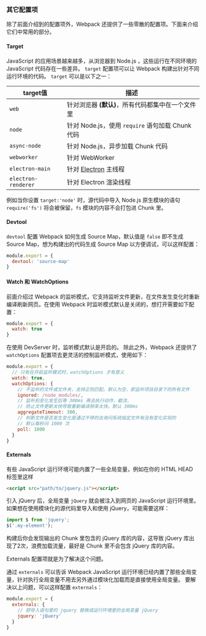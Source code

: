 ### 其它配置项
除了前面介绍到的配置项外，Webpack 还提供了一些零散的配置项。下面来介绍它们中常用的部分。


#### Target
JavaScript 的应用场景越来越多，从浏览器到 Node.js ，这些运行在不同环境的 JavaScript 代码存在一些差异。
`target` 配置项可以让 Webpack 构建出针对不同运行环境的代码。
`target` 可以是以下之一：

| target值              | 描述 |
| --------------------- | ---------------------- |
| `web`                 | 针对浏览器 **(默认)**，所有代码都集中在一个文件里 |
| `node`                | 针对 Node.js，使用 `require` 语句加载 Chunk 代码 |
| `async-node`          | 针对 Node.js，异步加载 Chunk 代码 |
| `webworker`           | 针对 WebWorker |
| `electron-main`       | 针对 [Electron](http://electron.atom.io/) 主线程 |
| `electron-renderer`   | 针对 Electron 渲染线程 |

例如当你设置 `target:'node'` 时，源代码中导入 Node.js 原生模块的语句 `require('fs')` 将会被保留，`fs` 模块的内容不会打包进 Chunk 里。



#### Devtool
`devtool` 配置 Webpack 如何生成 Source Map，默认值是 `false` 即不生成 Source Map，想为构建出的代码生成 Source Map 以方便调试，可以这样配置：
```js
module.export = {
  devtool: 'source-map'
}
```


#### Watch 和 WatchOptions
前面介绍过 Webpack 的监听模式，它支持监听文件更新，在文件发生变化时重新编译刷新网页。在使用 Webpack 时监听模式默认是关闭的，想打开需要如下配置：
```js
module.export = {
  watch: true
}
```
在使用 DevServer 时，监听模式默认是开启的。
除此之外，Webpack 还提供了 `watchOptions` 配置项去更灵活的控制监听模式，使用如下：
```js
module.export = {
  // 只有在开启监听模式时，watchOptions 才有意义
  watch: true,
  watchOptions: {
    // 不监听的文件或文件夹，支持正则匹配。默认为空，即监听项目目录下的所有文件
    ignored: /node_modules/,
    // 监听到变化发生后等 300ms 再去执行动作，截流，
    // 防止文件更新太快导致重新编译频率太快。默认 300ms 
    aggregateTimeout: 300,
    // 判断文件是否发生变化是通过不停的去询问系统指定文件有没有变化实现的
    // 默认每秒问 1000 次
    poll: 1000
  }
}
```

#### Externals
有些 JavaScript 运行环境可能内置了一些全局变量，例如在你的 HTML HEAD 标签里这样
```html
<script src="path/to/jquery.js"></script>
```
引入 jQuery 后，全局变量 `jQuery` 就会被注入到网页的 JavaScript 运行环境里。
如果想在使用模块化的源代码里导入和使用 jQuery，可能需要这样：
```js
import $ from 'jquery';
$('.my-element');
```
构建后你会发现输出的 Chunk 里包含的 jQuery 库的内容，这导致 jQuery 库出现了2次，浪费加载流量，最好是 Chunk 里不会包含 jQuery 库的内容。

Externals 配置项就是为了解决这个问题。

通过 `externals` 可以告诉 Webpack JavaScript 运行环境已经内置了那些全局变量，针对执行全局变量不用去另外通过模块化加载而是直接使用全局变量。
要解决以上问题，可以这样配置 `externals`：
```js
module.export = {
  externals: {
    // 把导入语句里的 jquery 替换成运行环境里的全局变量 jQuery
    jquery: 'jQuery'
  }
}
```
